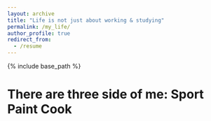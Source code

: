```yaml
---
layout: archive
title: "Life is not just about working & studying"
permalink: /my_life/
author_profile: true
redirect_from:
  - /resume
---
```


{% include base_path %}

There are three side of me:
Sport
Paint
Cook
======

